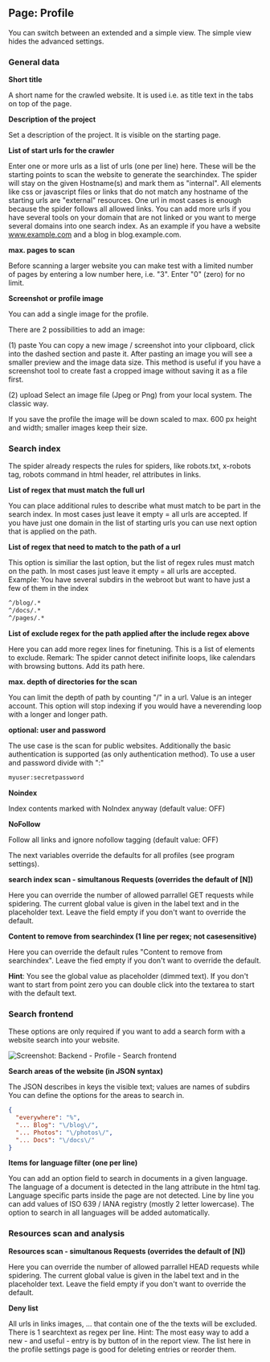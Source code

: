 ## Page: Profile

You can switch between an extended and a simple view. The simple view hides the advanced settings.

### General data

**Short title**

A short name for the crawled website. It is used i.e. as title text in the tabs on top of the page.

**Description of the project**

Set a description of the project. It is visible on the starting page.

**List of start urls for the crawler**

Enter one or more urls as a list of urls (one per line) here. These will be the starting points to scan the website to generate the searchindex.
The spider will stay on the given Hostname(s) and mark them as "internal". All elements like css or javascript files or links that do not match any hostname of the starting urls are "external" resources.
One url in most cases is enough because the spider follows all allowed links. You can add more urls if you have several tools on your domain that are not linked or you want to merge several domains into one search index. As an example if you have a website www.example.com and a blog in blog.example.com.

**max. pages to scan**

Before scanning a larger website you can make test with a limited number of pages by entering a low number here, i.e. "3".
Enter "0" (zero) for no limit.

**Screenshot or profile image**

You can add a single image for the profile.

There are 2 possibilities to add an image:

(1) paste
You can copy a new image / screenshot into your clipboard, click into the dashed section and paste it. After pasting an image you will see a smaller preview and the image data size.
This method is useful if you have a screenshot tool to create fast a cropped image without saving it as a file first.

(2) upload
Select an image file (Jpeg or Png) from your local system. The classic way.

If you save the profile the image will be down scaled to max. 600 px height and width; smaller images keep their size.

### Search index

The spider already respects the rules for spiders, like robots.txt, x-robots tag, robots command in html header, rel attributes in links.

**List of regex that must match the full url**

You can place additional rules to describe what must match to be part in the search index.
In most cases just leave it empty = all urls are accepted.
If you have just one domain in the list of starting urls you can use next option that is applied on the path.

**List of regex that need to match to the path of a url**

This option is similiar the last option, but the list of regex rules must match on the path.
In most cases just leave it empty = all urls are accepted.
Example:
You have several subdirs in the webroot but want to have just a few of them in the index

```txt
^/blog/.*
^/docs/.*
^/pages/.*
```

**List of exclude regex for the path applied after the include regex above**

Here you can add more regex lines for finetuning. This is a list of elements to exclude.
Remark:
The spider cannot detect inifinite loops, like calendars with browsing buttons. Add its path here.

**max. depth of directories for the scan**

You can limit the depth of path by counting "/" in a url. Value is an integer account.
This option will stop indexing if you would have a neverending loop with a longer and longer path.

**optional: user and password**

The use case is the scan for public websites. Additionally the basic authentication is supported (as only authentication method). To use a user and password divide with ":"

```txt
myuser:secretpassword
```

**Noindex**

Index contents marked with NoIndex anyway (default value: OFF)

**NoFollow**

Follow all links and ignore nofollow tagging (default value: OFF)

The next variables override the defaults for all profiles (see program settings).

**search index scan - simultanous Requests (overrides the default of [N])**

Here you can override the number of allowed parrallel GET requests while spidering.
The current global value is given in the label text and in the placeholder text.
Leave the field empty if you don't want to override the default.

**Content to remove from searchindex (1 line per regex; not casesensitive)**

Here you can override the default rules "Content to remove from searchindex".
Leave the fied empty if you don't want to override the default.

**Hint**: You see the global value as placeholder (dimmed text). If you don't want to start from point zero you can double click into the textarea to start with the default text.

### Search frontend

These options are only required if you want to add a search form with a website search into your website.

![Screenshot: Backend - Profile - Search frontend](/images/usage-02-start-profile-searchfrontend.png)

**Search areas of the website (in JSON syntax)**

The JSON describes in keys the visible text; values are names of subdirs
You can define the options for the areas to search in.

```json
{
  "everywhere": "%",
  "... Blog": "\/blog\/",
  "... Photos": "\/photos\/",
  "... Docs": "\/docs\/"
}
```

**Items for language filter (one per line)**

You can add an option field to search in documents in a given language. The language of a document is detected in the lang attribute in the html tag. Language specific parts inside the page are not detected.
Line by line you can add values of ISO 639 / IANA registry (mostly 2 letter lowercase).
The option to search in all languages will be added automatically.
  
### Resources scan and analysis

**Resources scan - simultanous Requests (overrides the default of [N])**

Here you can override the number of allowed parrallel HEAD requests while spidering.
The current global value is given in the label text and in the placeholder text.
Leave the field empty if you don't want to override the default.

**Deny list**

All urls in links images, ... that contain one of the the texts will be excluded. There is 1 searchtext as regex per line.
Hint:
The most easy way to add a new - and useful - entry is by button of in the report view.
The list here in the profile settings page is good for deleting entries or reorder them.